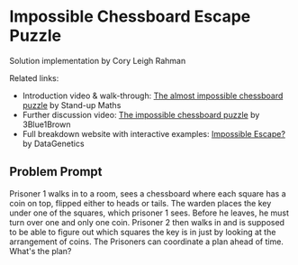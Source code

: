 
# Impossible Chessboard Escape Puzzle

Solution implementation by Cory Leigh Rahman

Related links:

* Introduction video & walk-through: [The almost impossible chessboard puzzle](https://www.youtube.com/watch?v=as7Gkm7Y7h4) by Stand-up Maths
* Further discussion video: [The impossible chessboard puzzle](https://www.youtube.com/watch?v=wTJI_WuZSwE) by 3Blue1Brown
* Full breakdown website with interactive examples: [Impossible Escape?](https://datagenetics.com/blog/december12014/index.html) by DataGenetics

## Problem Prompt

Prisoner 1 walks in to a room, sees a chessboard where each square has a coin on top, flipped either to heads or tails.  The warden places the key under one of the squares, which prisoner 1 sees.  Before he leaves, he must turn over one and only one coin.  Prisoner 2 then walks in and is supposed to be able to figure out which squares the key is in just by looking at the arrangement of coins. The Prisoners can coordinate a plan ahead of time. What's the plan?

